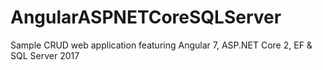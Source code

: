 # AngularASPNETCoreSQLServer
Sample CRUD web application featuring Angular 7, ASP.NET Core 2, EF &amp; SQL Server 2017
